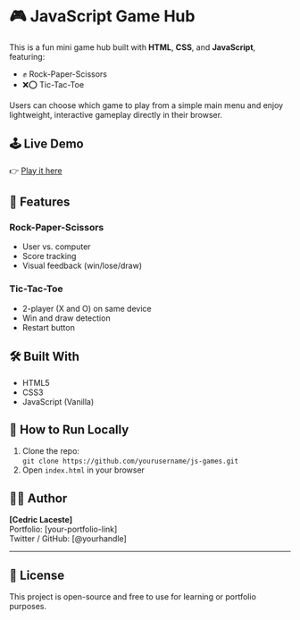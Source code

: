 # 🎮 JavaScript Game Hub

This is a fun mini game hub built with **HTML**, **CSS**, and **JavaScript**, featuring:

- ✊ Rock-Paper-Scissors
- ❌⭕ Tic-Tac-Toe

Users can choose which game to play from a simple main menu and enjoy lightweight, interactive gameplay directly in their browser.

## 🕹️ Live Demo

👉 [Play it here](https://cedriclaceste.github.io/game-hub/)  


## 🎯 Features

### Rock-Paper-Scissors
- User vs. computer
- Score tracking
- Visual feedback (win/lose/draw)

### Tic-Tac-Toe
- 2-player (X and O) on same device
- Win and draw detection
- Restart button

## 🛠️ Built With
- HTML5
- CSS3
- JavaScript (Vanilla)




## 🚀 How to Run Locally
1. Clone the repo:  
   `git clone https://github.com/yourusername/js-games.git`
2. Open `index.html` in your browser

## 🧑‍💻 Author

**[Cedric Laceste]**  
Portfolio: [your-portfolio-link]  
Twitter / GitHub: [@yourhandle]

---

## 📄 License

This project is open-source and free to use for learning or portfolio purposes.
